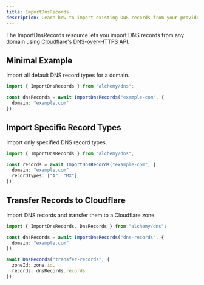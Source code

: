 ```yaml
---
title: ImportDnsRecords
description: Learn how to import existing DNS records from your provider into Alchemy for management with Infrastructure-as-Code.
---
```



The ImportDnsRecords resource lets you import DNS records from any domain using [Cloudflare's DNS-over-HTTPS API](https://developers.cloudflare.com/1.1.1.1/encryption/dns-over-https/).

## Minimal Example

Import all default DNS record types for a domain.

```ts
import { ImportDnsRecords } from "alchemy/dns";

const dnsRecords = await ImportDnsRecords("example-com", {
  domain: "example.com"
});
```

## Import Specific Record Types

Import only specified DNS record types.

```ts
import { ImportDnsRecords } from "alchemy/dns";

const records = await ImportDnsRecords("example-com", {
  domain: "example.com",
  recordTypes: ["A", "MX"]
});
```

## Transfer Records to Cloudflare

Import DNS records and transfer them to a Cloudflare zone.

```ts
import { ImportDnsRecords, DnsRecords } from "alchemy/dns";

const dnsRecords = await ImportDnsRecords("dns-records", {
  domain: "example.com"
});

await DnsRecords("transfer-records", {
  zoneId: zone.id,
  records: dnsRecords.records
});
```

